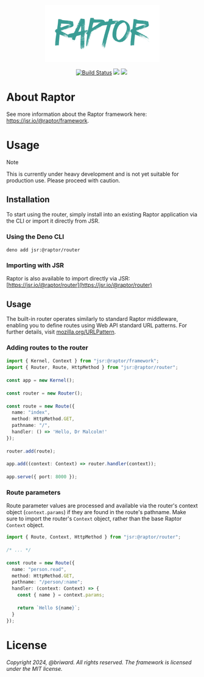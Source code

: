 <p align="center">
  <img src="./assets//logo.png" width="300" />
</p>

<p align="center">
  <a href="https://github.com/briward/raptor-router/actions"><img src="https://github.com/briward/raptor-router/workflows/ci/badge.svg" alt="Build Status"></a>
  <a href="jsr.io/@raptor/router"><img src="https://jsr.io/badges/@raptor/router?logoColor=3A9D95&color=3A9D95&labelColor=083344" /></a>
  <a href="jsr.io/@raptor/router score"><img src="https://jsr.io/badges/@raptor/router/score?logoColor=3A9D95&color=3A9D95&labelColor=083344" /></a>
  <a href="https://jsr.io/@raptor"><img src="https://jsr.io/badges/@raptor?logoColor=3A9D95&color=3A9D95&labelColor=083344" alt="" /></a>
</p>

# About Raptor

See more information about the Raptor framework here: <a href="https://jsr.io/@raptor/framework">https://jsr.io/@raptor/framework</a>.

# Usage

> [!NOTE]
> This is currently under heavy development and is not yet suitable for production use. Please proceed with caution.

## Installation

To start using the router, simply install into an existing Raptor application via the CLI or import it directly from JSR.

### Using the Deno CLI

```
deno add jsr:@raptor/router
```

### Importing with JSR

Raptor is also available to import directly via JSR:
[https://jsr.io/@raptor/router](https://jsr.io/@raptor/router)

## Usage

The built-in router operates similarly to standard Raptor middleware, enabling you to define routes using Web API standard URL patterns. For further details, visit [mozilla.org/URLPattern](https://developer.mozilla.org/en-US/docs/Web/API/URLPattern).

### Adding routes to the router

```ts
import { Kernel, Context } from "jsr:@raptor/framework";
import { Router, Route, HttpMethod } from "jsr:@raptor/router";

const app = new Kernel();

const router = new Router();

const route = new Route({
  name: "index",
  method: HttpMethod.GET,
  pathname: "/",
  handler: () => 'Hello, Dr Malcolm!'
});

router.add(route);

app.add((context: Context) => router.handler(context));

app.serve({ port: 8000 });
```

### Route parameters

Route parameter values are processed and available via the router's context object (`context.params`) if they are found in the route's pathname. Make sure to import the router's `Context` object, rather than the base Raptor `Context` object.

```ts
import { Route, Context, HttpMethod } from "jsr:@raptor/router";

/* ... */

const route = new Route({
  name: "person.read",
  method: HttpMethod.GET,
  pathname: "/person/:name";
  handler: (context: Context) => {
    const { name } = context.params;

    return `Hello ${name}`;
  }
});
```

# License

_Copyright 2024, @briward. All rights reserved. The framework is licensed under
the MIT license._
